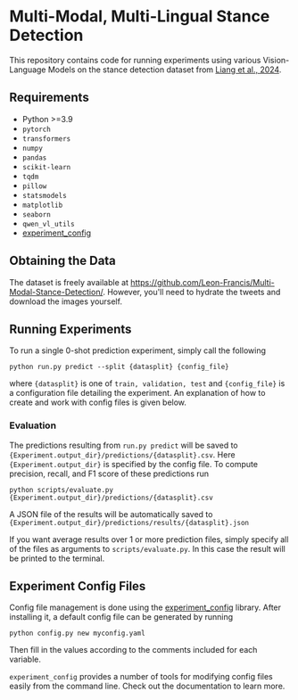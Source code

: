 # Multi-Modal, Multi-Lingual Stance Detection

This repository contains code for running experiments using various Vision-Language Models
on the stance detection dataset from [Liang et al., 2024](https://arxiv.org/abs/2402.14298).

## Requirements

 - Python >=3.9
 - `pytorch`
 - `transformers`
 - `numpy`
 - `pandas`
 - `scikit-learn`
 - `tqdm`
 - `pillow`
 - `statsmodels`
 - `matplotlib`
 - `seaborn`
 - `qwen_vl_utils`
 - [experiment\_config](https://github.com/jvasilakes/experiment-config)


## Obtaining the Data


The dataset is freely available at https://github.com/Leon-Francis/Multi-Modal-Stance-Detection/.
However, you'll need to hydrate the tweets and download the images yourself.
 
  

## Running Experiments

To run a single 0-shot prediction experiment, simply call the following

```
python run.py predict --split {datasplit} {config_file}
```

where `{datasplit}` is one of `train, validation, test` and `{config_file}`
is a configuration file detailing the experiment. An explanation of how to create
and work with config files is given below.


### Evaluation

The predictions resulting from `run.py predict` will be saved to `{Experiment.output_dir}/predictions/{datasplit}.csv`.
Here `{Experiment.output_dir}` is specified by the config file. To compute precision, recall, and F1 score of these
predictions run

```
python scripts/evaluate.py {Experiment.output_dir}/predictions/{datasplit}.csv
```

A JSON file of the results will be automatically saved to `{Experiment.output_dir}/predictions/results/{datasplit}.json`

If you want average results over 1 or more prediction files, simply specify all of the files as arguments to
`scripts/evaluate.py`. In this case the result will be printed to the terminal.


## Experiment Config Files

Config file management is done using the [experiment\_config](https://github.com/jvasilakes/experiment-config) library.
After installing it, a default config file can be generated by running

```
python config.py new myconfig.yaml
```

Then fill in the values according to the comments included for each variable.


`experiment_config` provides a number of tools for modifying config files easily from the command line.
Check out the documentation to learn more.
